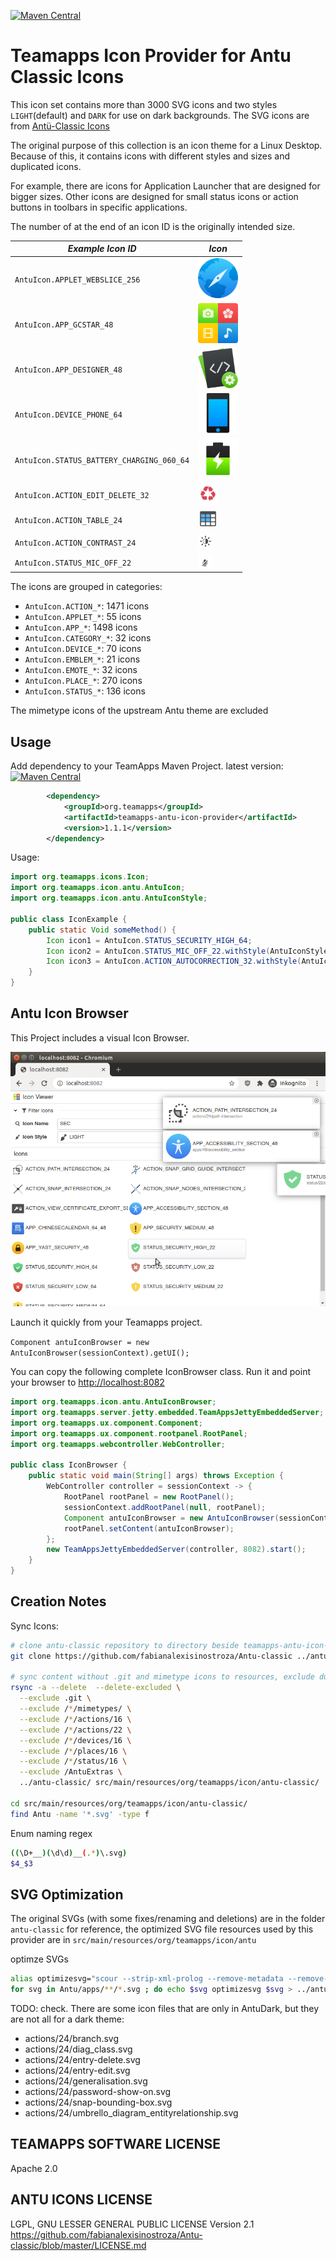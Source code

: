 [![Maven Central](https://maven-badges.herokuapp.com/maven-central/org.teamapps/teamapps-antu-icon-provider/badge.svg)](https://maven-badges.herokuapp.com/maven-central/org.teamapps/teamapps-antu-icon-provider)
# Teamapps Icon Provider for Antu Classic Icons 

This icon set contains more than 3000 SVG icons and two styles `LIGHT`(default) and `DARK` for use on dark backgrounds. The SVG icons are
from [Antü-Classic Icons](https://github.com/fabianalexisinostroza/Antu-classic)

The original purpose of this collection is an icon theme for a Linux Desktop.
Because of this, it contains icons with different styles and sizes and duplicated icons.

For example, there are icons for Application Launcher that are designed for bigger sizes.
Other icons are designed for small status icons or action buttons in toolbars in specific applications.

The number of at the end of an icon ID is the originally intended size.


| *Example Icon ID* | *Icon* |
| ----------------- | ------ |
| `AntuIcon.APPLET_WEBSLICE_256` | <img src="src/main/resources/org/teamapps/icon/antu/Antu/applets/256/cqcb.plasma.webslice.svg" width="64" height="64" /> |
| `AntuIcon.APP_GCSTAR_48` | <img src="src/main/resources/org/teamapps/icon/antu/Antu/apps/48/gcstar.svg" width="64" height="64" alt="AntuIcon.APP_GCSTAR_48" /> |
| `AntuIcon.APP_DESIGNER_48` | <img src="src/main/resources/org/teamapps/icon/antu/Antu/apps/48/designer.svg" width="64" height="64" alt="AntuIcon.APP_GCSTAR_48" /> |
| `AntuIcon.DEVICE_PHONE_64` | <img src="src/main/resources/org/teamapps/icon/antu/Antu/devices/64/phone.svg" width="64" height="64" /> |
| `AntuIcon.STATUS_BATTERY_CHARGING_060_64` | <img src="src/main/resources/org/teamapps/icon/antu/Antu/status/64/battery-charging-060.svg" height="64" /> |
| `AntuIcon.ACTION_EDIT_DELETE_32` | <img src="src/main/resources/org/teamapps/icon/antu/Antu/actions/32/edit-delete.svg" width="32" height="32" /> |
| `AntuIcon.ACTION_TABLE_24` | <img src="src/main/resources/org/teamapps/icon/antu/Antu/actions/24/table.svg" width="32" height="32" /> |
| `AntuIcon.ACTION_CONTRAST_24` | <img src="src/main/resources/org/teamapps/icon/antu/Antu/actions/24/contrast.svg" width="24" height="24" /> |
| `AntuIcon.STATUS_MIC_OFF_22` | <img src="src/main/resources/org/teamapps/icon/antu/Antu/status/22/mic-off.svg" width="22" height="22" /> |

The icons are grouped in categories:

* `AntuIcon.ACTION_*`: 1471 icons
* `AntuIcon.APPLET_*`: 55 icons
* `AntuIcon.APP_*`: 1498 icons
* `AntuIcon.CATEGORY_*`: 32 icons
* `AntuIcon.DEVICE_*`: 70 icons
* `AntuIcon.EMBLEM_*`: 21 icons
* `AntuIcon.EMOTE_*`: 32 icons
* `AntuIcon.PLACE_*`: 270 icons
* `AntuIcon.STATUS_*`: 136 icons

The mimetype icons of the upstream Antu theme are excluded

## Usage

Add dependency to your TeamApps Maven Project. latest version: [![Maven Central](https://maven-badges.herokuapp.com/maven-central/org.teamapps/teamapps-antu-icon-provider/badge.svg)](https://maven-badges.herokuapp.com/maven-central/org.teamapps/teamapps-antu-icon-provider)


~~~xml
        <dependency>
            <groupId>org.teamapps</groupId>
            <artifactId>teamapps-antu-icon-provider</artifactId>
            <version>1.1.1</version>
        </dependency>
~~~

Usage:

~~~java
import org.teamapps.icons.Icon;
import org.teamapps.icon.antu.AntuIcon;
import org.teamapps.icon.antu.AntuIconStyle;

public class IconExample {
    public static Void someMethod() {
        Icon icon1 = AntuIcon.STATUS_SECURITY_HIGH_64;
        Icon icon2 = AntuIcon.STATUS_MIC_OFF_22.withStyle(AntuIconStyle.DARK);
        Icon icon3 = AntuIcon.ACTION_AUTOCORRECTION_32.withStyle(AntuIconStyle.LIGHT); // Default Style
    }
}
~~~

## Antu Icon Browser

This Project includes a visual Icon Browser.

![AntuIconBrowser](./project-resources/AntuIconBrowser.png)

Launch it quickly from your Teamapps project.

`Component antuIconBrowser = new AntuIconBrowser(sessionContext).getUI();`

You can copy the following complete IconBrowser class. Run it and point your browser to <http://localhost:8082>

~~~java
import org.teamapps.icon.antu.AntuIconBrowser;
import org.teamapps.server.jetty.embedded.TeamAppsJettyEmbeddedServer;
import org.teamapps.ux.component.Component;
import org.teamapps.ux.component.rootpanel.RootPanel;
import org.teamapps.webcontroller.WebController;

public class IconBrowser {
    public static void main(String[] args) throws Exception {
        WebController controller = sessionContext -> {
            RootPanel rootPanel = new RootPanel();
            sessionContext.addRootPanel(null, rootPanel);
            Component antuIconBrowser = new AntuIconBrowser(sessionContext).getUI();
            rootPanel.setContent(antuIconBrowser);
        };
        new TeamAppsJettyEmbeddedServer(controller, 8082).start();
    }
}
~~~

## Creation Notes

Sync Icons:

~~~bash
# clone antu-classic repository to directory beside teamapps-antu-icon-provider
git clone https://github.com/fabianalexisinostroza/Antu-classic ../antu-classic

# sync content without .git and mimetype icons to resources, exclude duplicate folders
rsync -a --delete  --delete-excluded \
  --exclude .git \
  --exclude /*/mimetypes/ \
  --exclude /*/actions/16 \
  --exclude /*/actions/22 \
  --exclude /*/devices/16 \
  --exclude /*/places/16 \
  --exclude /*/status/16 \
  --exclude /AntuExtras \
  ../antu-classic/ src/main/resources/org/teamapps/icon/antu-classic/

cd src/main/resources/org/teamapps/icon/antu-classic/
find Antu -name '*.svg' -type f
~~~

Enum naming regex

~~~bash
((\D+__)(\d\d)__(.*)\.svg)
$4_$3
~~~

## SVG Optimization

The original SVGs (with some fixes/renaming and deletions) are in the folder `antu-classic` for reference, the optimized SVG file resources used by this provider are in `src/main/resources/org/teamapps/icon/antu`

optimze SVGs

~~~bash
alias optimizesvg="scour --strip-xml-prolog --remove-metadata --remove-descriptions --remove-titles --strip-xml-space  --no-line-breaks  --shorten-ids --enable-id-stripping --set-precision 4"
for svg in Antu/apps/**/*.svg ; do echo $svg optimizesvg $svg > ../antu/$svg || echo ERROR: $svg > ./error.log ;done
~~~

TODO: check. There are some icon files that are only in AntuDark, but they are not all for a dark theme:

- actions/24/branch.svg
- actions/24/diag_class.svg
- actions/24/entry-delete.svg
- actions/24/entry-edit.svg
- actions/24/generalisation.svg
- actions/24/password-show-on.svg
- actions/24/snap-bounding-box.svg
- actions/24/umbrello_diagram_entityrelationship.svg


## TEAMAPPS SOFTWARE LICENSE

Apache 2.0

## ANTU ICONS LICENSE

LGPL, GNU LESSER GENERAL PUBLIC LICENSE Version 2.1 <https://github.com/fabianalexisinostroza/Antu-classic/blob/master/LICENSE.md>
